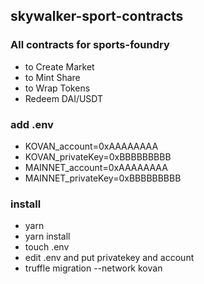 ## skywalker-sport-contracts

### All contracts for sports-foundry 
- to Create Market
- to Mint Share
- to Wrap Tokens
- Redeem DAI/USDT

### add .env 
- KOVAN_account=0xAAAAAAAA
- KOVAN_privateKey=0xBBBBBBBBB
- MAINNET_account=0xAAAAAAAA
- MAINNET_privateKey=0xBBBBBBBBB

### install
- yarn
- yarn install
- touch .env
- edit .env and put privatekey and account
- truffle migration --network kovan  
